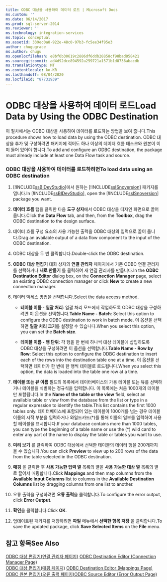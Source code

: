 ```yaml
---
title: ODBC 대상을 사용하여 데이터 로드 | Microsoft Docs
ms.custom: ''
ms.date: 06/14/2017
ms.prod: sql-server-2014
ms.reviewer: ''
ms.technology: integration-services
ms.topic: conceptual
ms.assetid: 339ec0a8-922e-48c0-97b3-fc5ee34f95e3
author: chugugrace
ms.author: chugu
ms.openlocfilehash: e8bf0b30619c2886df6ddb28858cf98bad858421
ms.sourcegitcommit: ad4d92dce894592a259721a1571b1d8736abacdb
ms.translationtype: MT
ms.contentlocale: ko-KR
ms.lasthandoff: 08/04/2020
ms.locfileid: "87731939"
---
```

# <a name="load-data-by-using-the-odbc-destination"></a><span data-ttu-id="80dcb-102">ODBC 대상을 사용하여 데이터 로드</span><span class="sxs-lookup"><span data-stu-id="80dcb-102">Load Data by Using the ODBC Destination</span></span>
  <span data-ttu-id="80dcb-103">이 절차에서는 ODBC 대상을 사용하여 데이터를 로드하는 방법을 보여 줍니다.</span><span class="sxs-lookup"><span data-stu-id="80dcb-103">This procedure shows how to load data by using the ODBC destination.</span></span> <span data-ttu-id="80dcb-104">ODBC 대상을 추가 및 구성하려면 패키지에 적어도 하나 이상의 데이터 흐름 태스크와 원본이 이미 들어 있어야 합니다.</span><span class="sxs-lookup"><span data-stu-id="80dcb-104">To add and configure an ODBC destination, the package must already include at least one Data Flow task and source.</span></span>  
  
### <a name="to-load-data-using-an-odbc-destination"></a><span data-ttu-id="80dcb-105">ODBC 대상을 사용하여 데이터를 로드하려면</span><span class="sxs-lookup"><span data-stu-id="80dcb-105">To load data using an ODBC destination</span></span>  
  
1.  <span data-ttu-id="80dcb-106">[!INCLUDE[ssBIDevStudio](../../includes/ssbidevstudio-md.md)]에서 원하는 [!INCLUDE[ssISnoversion](../../includes/ssisnoversion-md.md)] 패키지를 엽니다.</span><span class="sxs-lookup"><span data-stu-id="80dcb-106">In [!INCLUDE[ssBIDevStudio](../../includes/ssbidevstudio-md.md)], open the [!INCLUDE[ssISnoversion](../../includes/ssisnoversion-md.md)] package you want.</span></span>  
  
2.  <span data-ttu-id="80dcb-107">**데이터 흐름** 탭을 클릭한 다음 **도구 상자**에서 ODBC 대상을 디자인 화면으로 끌어 옵니다.</span><span class="sxs-lookup"><span data-stu-id="80dcb-107">Click the **Data Flow** tab, and then, from the **Toolbox**, drag the ODBC destination to the design surface.</span></span>  
  
3.  <span data-ttu-id="80dcb-108">데이터 흐름 구성 요소의 사용 가능한 출력을 ODBC 대상의 입력으로 끌어 옵니다.</span><span class="sxs-lookup"><span data-stu-id="80dcb-108">Drag an available output of a data flow component to the input of the ODBC destination.</span></span>  
  
4.  <span data-ttu-id="80dcb-109">ODBC 대상을 두 번 클릭합니다.</span><span class="sxs-lookup"><span data-stu-id="80dcb-109">Double-click the ODBC destination.</span></span>  
  
5.  <span data-ttu-id="80dcb-110">**ODBC 대상 편집기** 대화 상자의 **연결 관리자** 페이지에서 기존 ODBC 연결 관리자를 선택하거나 **새로 만들기** 를 클릭하여 새 연결 관리자를 만듭니다.</span><span class="sxs-lookup"><span data-stu-id="80dcb-110">In the **ODBC Destination Editor** dialog box, on the **Connection Manager** page, select an existing ODBC connection manager or click **New** to create a new connection manager.</span></span>  
  
6.  <span data-ttu-id="80dcb-111">데이터 액세스 방법을 선택합니다.</span><span class="sxs-lookup"><span data-stu-id="80dcb-111">Select the data access method.</span></span>  
  
    -   <span data-ttu-id="80dcb-112">**테이블 이름 - 일괄 처리**: 일괄 처리 모드에서 작업하도록 ODBC 대상을 구성하려면 이 옵션을 선택합니다.</span><span class="sxs-lookup"><span data-stu-id="80dcb-112">**Table Name - Batch**: Select this option to configure the ODBC destination to work in batch mode.</span></span> <span data-ttu-id="80dcb-113">이 옵션을 선택하면 **일괄 처리 크기**를 설정할 수 있습니다.</span><span class="sxs-lookup"><span data-stu-id="80dcb-113">When you select this option, you can set the **Batch size**.</span></span>  
  
    -   <span data-ttu-id="80dcb-114">**테이블 이름 - 행 단위**: 각 행을 한 번에 하나씩 대상 테이블에 삽입하도록 ODBC 대상을 구성하려면 이 옵션을 선택합니다.</span><span class="sxs-lookup"><span data-stu-id="80dcb-114">**Table Name - Row by Row**: Select this option to configure the ODBC destination to insert each of the rows into the destination table one at a time.</span></span> <span data-ttu-id="80dcb-115">이 옵션을 선택하면 데이터가 한 번에 한 행씩 테이블로 로드됩니다.</span><span class="sxs-lookup"><span data-stu-id="80dcb-115">When you select this option, the data is loaded into the table one row at a time.</span></span>  
  
7.  <span data-ttu-id="80dcb-116">**테이블 또는 뷰 이름** 필드의 목록에서 데이터베이스의 가용 테이블 또는 뷰를 선택하거나 테이블을 식별하는 정규식을 입력합니다. 이 목록에는 처음 1000개의 테이블만 포함됩니다.</span><span class="sxs-lookup"><span data-stu-id="80dcb-116">In the **Name of the table or the view** field, select an available table or view from the database from the list or type in a regular expression to identify the table.This list contains the first 1000 tables only.</span></span> <span data-ttu-id="80dcb-117">데이터베이스에 포함되어 있는 테이블이 1000개를 넘는 경우 테이블 이름의 시작 부분을 입력하거나 와일드카드(\*)를 통해 이름의 일부를 입력하여 사용할 테이블을 표시합니다.</span><span class="sxs-lookup"><span data-stu-id="80dcb-117">If your database contains more than 1000 tables, you can type the beginning of a table name or use the (\*) wild card to enter any part of the name to display the table or tables you want to use.</span></span>  
  
8.  <span data-ttu-id="80dcb-118">**미리 보기** 를 클릭하여 ODBC 대상에서 선택한 테이블의 데이터 행을 200개까지 볼 수 있습니다.</span><span class="sxs-lookup"><span data-stu-id="80dcb-118">You can click **Preview** to view up to 200 rows of the data from the table selected in the ODBC destination.</span></span>  
  
9. <span data-ttu-id="80dcb-119">**매핑** 을 클릭한 후 **사용 가능한 입력 열** 목록의 열을 **사용 가능한 대상 열** 목록의 열로 끌어서 매핑합니다.</span><span class="sxs-lookup"><span data-stu-id="80dcb-119">Click **Mappings** and then map columns from the **Available Input Columns** list to columns in the **Available Destination Columns** list by dragging columns from one list to another.</span></span>  
  
10. <span data-ttu-id="80dcb-120">오류 출력을 구성하려면 **오류 출력**을 클릭합니다.</span><span class="sxs-lookup"><span data-stu-id="80dcb-120">To configure the error output, click **Error Output**.</span></span>  
  
11. <span data-ttu-id="80dcb-121">**확인**을 클릭합니다.</span><span class="sxs-lookup"><span data-stu-id="80dcb-121">Click **OK**.</span></span>  
  
12. <span data-ttu-id="80dcb-122">업데이트된 패키지를 저장하려면 **파일** 메뉴에서 **선택한 항목 저장** 을 클릭합니다.</span><span class="sxs-lookup"><span data-stu-id="80dcb-122">To save the updated package, click **Save Selected Items** on the **File** menu.</span></span>  
  
## <a name="see-also"></a><span data-ttu-id="80dcb-123">참고 항목</span><span class="sxs-lookup"><span data-stu-id="80dcb-123">See Also</span></span>  
 <span data-ttu-id="80dcb-124">[ODBC 대상 편집기&#40;연결 관리자 페이지&#41;](../odbc-destination-editor-connection-manager-page.md) </span><span class="sxs-lookup"><span data-stu-id="80dcb-124">[ODBC Destination Editor &#40;Connection Manager Page&#41;](../odbc-destination-editor-connection-manager-page.md) </span></span>  
 <span data-ttu-id="80dcb-125">[ODBC 대상 편집기&#40;매핑 페이지&#41;](../odbc-destination-editor-mappings-page.md) </span><span class="sxs-lookup"><span data-stu-id="80dcb-125">[ODBC Destination Editor &#40;Mappings Page&#41;](../odbc-destination-editor-mappings-page.md) </span></span>  
 [<span data-ttu-id="80dcb-126">ODBC 원본 편집기&#40;오류 출력 페이지&#41;</span><span class="sxs-lookup"><span data-stu-id="80dcb-126">ODBC Source Editor &#40;Error Output Page&#41;</span></span>](../odbc-source-editor-error-output-page.md)  
  
  
